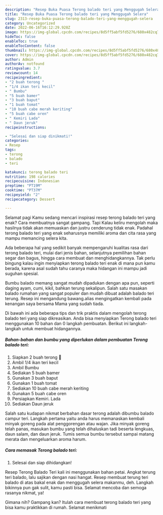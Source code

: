 ```yaml
---
description: "Resep Buka Puasa Terong balado teri yang Menggugah Selera"
title: "Resep Buka Puasa Terong balado teri yang Menggugah Selera"
slug: 2313-resep-buka-puasa-terong-balado-teri-yang-menggugah-selera
category: Uncategorized
date: 2022-06-16T16:12:29.928Z
image: https://img-global.cpcdn.com/recipes/8d5ff5abf5fd5276/680x482cq70/terong-balado-teri-foto-resep-utama.jpg
hideToc: false
enableToc: true
enableTocContent: false
thumbnail: https://img-global.cpcdn.com/recipes/8d5ff5abf5fd5276/680x482cq70/terong-balado-teri-foto-resep-utama.jpg
cover: https://img-global.cpcdn.com/recipes/8d5ff5abf5fd5276/680x482cq70/terong-balado-teri-foto-resep-utama.jpg
author: Admin
authorAv: notfound
ratingvalue: 3.7
reviewcount: 14
recipeingredient:
- "2 buah terong "
- "1/4 ikan teri kecil"
- " Bumbu"
- "5 buah bamer"
- "3 buah baput"
- "1 buah tomat"
- "10 buah cabe merah keriting"
- "5 buah cabe oren"
- " Kemiri Lada"
- " Daun jeruk"
recipeinstructions:

- "Selesai dan siap dinikmati!"
categories:
- Resep
tags:
- terong
- balado
- teri

katakunci: terong balado teri 
nutrition: 198 calories
recipecuisine: Indonesian
preptime: "PT19M"
cooktime: "PT37M"
recipeyield: "2"
recipecategory: Dessert

---
```



Selamat pagi Kamu sedang mencari inspirasi resep terong balado teri yang enak? Cara membuatnya sangat gampang. Tapi Kalau keliru mengolah maka hasilnya tidak akan memuaskan dan justru cenderung tidak enak. Padahal terong balado teri yang enak seharusnya memiliki aroma dan cita rasa yang mampu memancing selera kita.


Ada beberapa hal yang sedikit banyak mempengaruhi kualitas rasa dari terong balado teri, mulai dari jenis bahan, selanjutnya pemilihan bahan segar dan bagus, hingga cara membuat dan menghidangkannya. Tak perlu bingung kalau ingin menyiapkan terong balado teri enak di mana pun kamu berada, karena asal sudah tahu caranya maka hidangan ini mampu jadi suguhan spesial.

Bumbu balado memang sangat mudah dipadukan dengan apa pun, seperti daging ayam, cumi, kikil, bahkan terung sekalipun. Salah satu masakan balado rumahan yang sangat populer dan mudah dibuat adalah balado teri terung. Resep ini mengandung bawang.alias mengingatkan kembali pada kenangan saya bersama Mama yang sudah tiada.


Di bawah ini ada beberapa tips dan trik praktis dalam mengolah terong balado teri yang siap dikreasikan. Anda bisa menyiapkan Terong balado teri menggunakan 10 bahan dan 0 langkah pembuatan. Berikut ini langkah-langkah untuk membuat hidangannya.

<!--inarticleads1-->

##### Bahan-bahan dan bumbu yang diperlukan dalam pembuatan Terong balado teri:

1. Siapkan 2 buah terong 🍆
1. Ambil 1/4 ikan teri kecil
1. Ambil  Bumbu
1. Sediakan 5 buah bamer
1. Gunakan 3 buah baput
1. Gunakan 1 buah tomat
1. Sediakan 10 buah cabe merah keriting
1. Gunakan 5 buah cabe oren
1. Persiapkan  Kemiri. Lada
1. Sediakan  Daun jeruk


Salah satu kudapan nikmat berbahan dasar terong adalah dibumbu balado campur teri. Langkah pertama yaitu anda harus memanaskan kembali minyak goreng pada alat penggorengan atau wajan. Jika minyak goreng telah panas, masukan bumbu yang telah dihaluskan tadi beserta lengkuas, daun salam, dan daun jeruk. Tumis semua bumbu tersebut sampai matang merata dan mengeluarkan aroma harum. 

<!--inarticleads2-->

##### Cara memasak Terong balado teri:


1. Selesai dan siap dihidangkan!

Resep Terong Balado Teri kali ini menggunakan bahan petai. Angkat terung teri balado, lalu sajikan dengan nasi hangat. Resep membuat terung teri balado di atas bakal enak dan menggugah selera makanmu, deh. Langkah bikinnya pun gak sulit, kamu pasti bisa. Selamat mencoba dan semoga rasanya nikmat, ya! 

Gimana nih? Gampang kan? Itulah cara membuat terong balado teri yang bisa kamu praktikkan di rumah. Selamat menikmati
